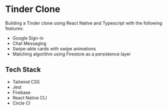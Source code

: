 # Tinder Clone
Building a Tinder clone using React Native and Typescript with the following features:
- Google Sign-in
- Chat Messaging
- Swipe-able cards with swipe animations
- Matching algorithm using Firestore as a persistence layer

## Tech Stack
- Tailwind CSS
- Jest
- Firebase
- React Native CLI
- Circle CI 


